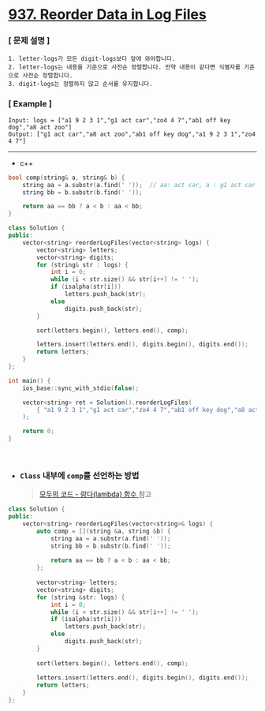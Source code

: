 # [937. Reorder Data in Log Files](https://leetcode.com/problems/reorder-data-in-log-files/)

### [ 문제 설명 ]
    1. letter-logs가 모든 digit-logs보다 앞에 와야합니다.
    2. letter-logs는 내용을 기준으로 사전순 정렬합니다. 만약 내용이 같다면 식별자를 기준으로 사전순 정렬합니다. 
    3. digit-logs는 정렬하지 않고 순서를 유지합니다.

### [ Example ]
```
Input: logs = ["a1 9 2 3 1","g1 act car","zo4 4 7","ab1 off key dog","a8 act zoo"]
Output: ["g1 act car","a8 act zoo","ab1 off key dog","a1 9 2 3 1","zo4 4 7"]
```
---------------------------

* c++

```c++
bool comp(string& a, string& b) {
    string aa = a.substr(a.find(' '));  // aa: act car, a : g1 act car
    string bb = b.substr(b.find(' '));

    return aa == bb ? a < b : aa < bb;
}

class Solution {
public:
    vector<string> reorderLogFiles(vector<string> logs) {
        vector<string> letters;
        vector<string> digits;
        for (string& str : logs) {
            int i = 0;
            while (i < str.size() && str[i++] != ' ');
            if (isalpha(str[i]))
                letters.push_back(str);
            else
                digits.push_back(str);
        }

        sort(letters.begin(), letters.end(), comp);

        letters.insert(letters.end(), digits.begin(), digits.end());
        return letters;
    }
};

int main() {
	ios_base::sync_with_stdio(false);

    vector<string> ret = Solution().reorderLogFiles(
        { "a1 9 2 3 1","g1 act car","zo4 4 7","ab1 off key dog","a8 act zoo" }
    );

	return 0;
}
```

</br>

* ### `Class` 내부에 `comp`를 선언하는 방법

  > [모두의 코드 - 람다(lambda) 함수 ](https://modoocode.com/196) 참고

```c++
class Solution {
public:
    vector<string> reorderLogFiles(vector<string>& logs) {
        auto comp = [](string &a, string &b) {
            string aa = a.substr(a.find(' '));
            string bb = b.substr(b.find(' '));
            
            return aa == bb ? a < b : aa < bb;
        };
        
        vector<string> letters;
        vector<string> digits;
        for (string &str: logs) {
            int i = 0;
            while (i < str.size() && str[i++] != ' ');
            if (isalpha(str[i]))
                letters.push_back(str);
            else
                digits.push_back(str);
        }
        
        sort(letters.begin(), letters.end(), comp);
        
        letters.insert(letters.end(), digits.begin(), digits.end());
        return letters;
    }
};
```
